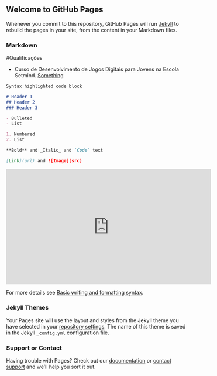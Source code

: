 ## Welcome to GitHub Pages

Whenever you commit to this repository, GitHub Pages will run [Jekyll](https://jekyllrb.com/) to rebuild the pages in your site, from the content in your Markdown files.

### Markdown

#Qualificações
 - Curso de Desenvolvimento de Jogos Digitais para Jovens na Escola Setmind.
 <a href="https://setmind.com.br"> Something </a>

```markdown
Syntax highlighted code block

# Header 1
## Header 2
### Header 3

- Bulleted
- List

1. Numbered
2. List

**Bold** and _Italic_ and `Code` text

[Link](url) and ![Image](src)
```
<iframe width="560" height="315" src="https://www.youtube.com/embed/069UQ-Dh4Vc" title="YouTube video player" frameborder="0" allow="accelerometer; autoplay; clipboard-write; encrypted-media; gyroscope; picture-in-picture" allowfullscreen></iframe>

For more details see [Basic writing and formatting syntax](https://docs.github.com/en/github/writing-on-github/getting-started-with-writing-and-formatting-on-github/basic-writing-and-formatting-syntax).

### Jekyll Themes

Your Pages site will use the layout and styles from the Jekyll theme you have selected in your [repository settings](https://github.com/BrunoBandeiraSilva/BrunoBandeiraSilva.github.io/settings/pages). The name of this theme is saved in the Jekyll `_config.yml` configuration file.

### Support or Contact

Having trouble with Pages? Check out our [documentation](https://docs.github.com/categories/github-pages-basics/) or [contact support](https://support.github.com/contact) and we’ll help you sort it out.
